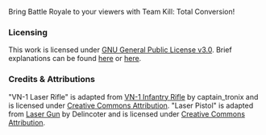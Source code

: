 Bring Battle Royale to your viewers with Team Kill: Total Conversion!

### Licensing
This work is licensed under [GNU General Public License v3.0](https://www.gnu.org/licenses/gpl-3.0.en.html).
Brief explanations can be found [here](https://gist.github.com/kn9ts/cbe95340d29fc1aaeaa5dd5c059d2e60) or [here](https://choosealicense.com/licenses/gpl-3.0/).

### Credits & Attributions
"VN-1 Laser Rifle" is adapted from [VN-1 Infantry Rifle](https://skfb.ly/oFoHB) by captain_tronix and is licensed under [Creative Commons Attribution](http://creativecommons.org/licenses/by/4.0/).
"Laser Pistol" is adapted from [Laser Gun](https://skfb.ly/6TYX6) by Delincoter and is licensed under [Creative Commons Attribution](http://creativecommons.org/licenses/by/4.0/).